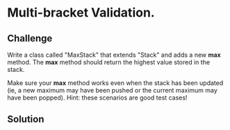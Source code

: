 # Multi-bracket Validation.
<!-- Short summary or background information -->

## Challenge
Write a class called "MaxStack" that extends "Stack" and adds a new **max** method. The **max** method should return the highest value stored in the stack.

Make sure your **max** method works even when the stack has been updated (ie, a new maximum may have been pushed or the current maximum may have been popped).  Hint: these scenarios are good test cases!


## Solution
<!-- Embedded whiteboard image -->